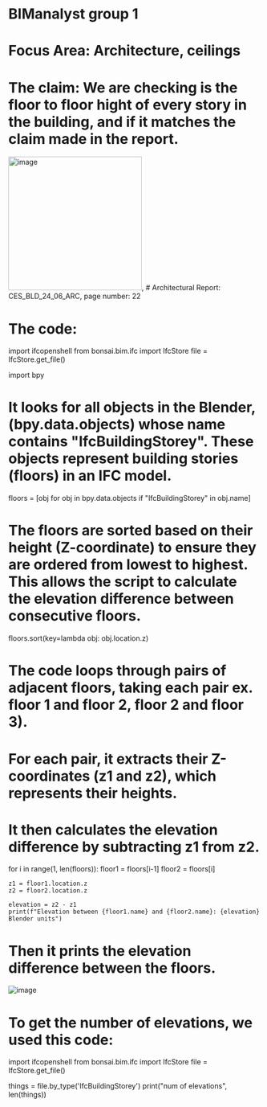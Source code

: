 # BIManalyst group 1
# Focus Area: Architecture, ceilings
# The claim: We are checking is the floor to floor hight of every story in the building, and if it matches the claim made in the report. 
<img width="266" alt="image" src="https://github.com/user-attachments/assets/79eda680-0ed1-4983-8389-48f31095e5bf">, # Architectural Report: CES_BLD_24_06_ARC, page number: 22
# The code:
import ifcopenshell
from bonsai.bim.ifc import IfcStore
file = IfcStore.get_file()

import bpy

# It looks for all objects in the Blender, (bpy.data.objects) whose name contains "IfcBuildingStorey". These objects represent building stories (floors) in an IFC model.

floors = [obj for obj in bpy.data.objects if "IfcBuildingStorey" in obj.name]

# The floors are sorted based on their height (Z-coordinate) to ensure they are ordered from lowest to highest. This allows the script to calculate the elevation difference between consecutive floors.
floors.sort(key=lambda obj: obj.location.z)

# The code loops through pairs of adjacent floors, taking each pair ex. floor 1 and floor 2, floor 2 and floor 3).
# For each pair, it extracts their Z-coordinates (z1 and z2), which represents their heights.
# It then calculates the elevation difference by subtracting z1 from z2.

for i in range(1, len(floors)):
    floor1 = floors[i-1]
    floor2 = floors[i]
    
    z1 = floor1.location.z
    z2 = floor2.location.z
    
    elevation = z2 - z1
    print(f"Elevation between {floor1.name} and {floor2.name}: {elevation} Blender units")

# Then it prints the elevation difference between the floors.


![image](https://github.com/user-attachments/assets/c1ec1831-ded5-42cb-ad2d-79cbc28c81d4)

# To get the number of elevations, we used this code:

import ifcopenshell
from bonsai.bim.ifc import IfcStore
file = IfcStore.get_file()

things = file.by_type('IfcBuildingStorey')
print("num of elevations", len(things))

